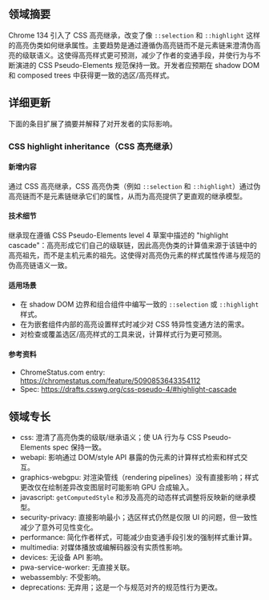 ## 领域摘要

Chrome 134 引入了 CSS 高亮继承，改变了像 `::selection` 和 `::highlight` 这样的高亮伪类如何继承属性。主要趋势是通过遵循伪高亮链而不是元素链来澄清伪高亮的级联语义。这使得高亮样式更可预测，减少了作者的变通手段，并使行为与不断演进的 CSS Pseudo-Elements 规范保持一致。开发者应预期在 shadow DOM 和 composed trees 中获得更一致的选区/高亮样式。

## 详细更新

下面的条目扩展了摘要并解释了对开发者的实际影响。

### CSS highlight inheritance（CSS 高亮继承）

#### 新增内容
通过 CSS 高亮继承，CSS 高亮伪类（例如 `::selection` 和 `::highlight`）通过伪高亮链而不是元素链继承它们的属性，从而为高亮提供了更直观的继承模型。

#### 技术细节
继承现在遵循 CSS Pseudo-Elements level 4 草案中描述的 "highlight cascade"：高亮形成它们自己的级联链，因此高亮伪类的计算值来源于该链中的高亮祖先，而不是主机元素的祖先。这使得对高亮伪元素的样式属性传递与规范的伪高亮链语义一致。

#### 适用场景
- 在 shadow DOM 边界和组合组件中编写一致的 `::selection` 或 `::highlight` 样式。
- 在为嵌套组件内部的高亮设置样式时减少对 CSS 特异性变通方法的需求。
- 对检查或覆盖选区/高亮样式的工具来说，计算样式行为更可预测。

#### 参考资料
- ChromeStatus.com entry: https://chromestatus.com/feature/5090853643354112
- Spec: https://drafts.csswg.org/css-pseudo-4/#highlight-cascade

## 领域专长

- css: 澄清了高亮伪类的级联/继承语义；使 UA 行为与 CSS Pseudo-Elements spec 保持一致。
- webapi: 影响通过 DOM/style API 暴露的伪元素的计算样式检索和样式交互。
- graphics-webgpu: 对渲染管线（rendering pipelines）没有直接影响；样式更改仅在绘制差异改变图层时可能影响 GPU 合成输入。
- javascript: `getComputedStyle` 和涉及高亮的动态样式调整将反映新的继承模型。
- security-privacy: 直接影响最小；选区样式仍然是仅限 UI 的问题，但一致性减少了意外可见性变化。
- performance: 简化作者样式，可能减少由变通手段引发的强制样式重计算。
- multimedia: 对媒体播放或编解码器没有实质性影响。
- devices: 无设备 API 影响。
- pwa-service-worker: 无直接关联。
- webassembly: 不受影响。
- deprecations: 无弃用；这是一个与规范对齐的规范性行为更改。